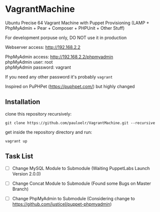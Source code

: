VagrantMachine
==============

Ubuntu Precise 64 Vagrant Machine with Puppet Provisioning (LAMP + PhpMyAdmin + Pear + Composer + PHPUnit + Other Stuff)

For development porpuse only, DO NOT use it in production

Webserver access: http://192.168.2.2

PhpMyAdmin access: http://192.168.2.2/phpmyadmin   
phpMyAdmin user: root   
phpMyAdmin password: vagrant

If you need any other password it's probably ```vagrant```

Inspired on PuPHPet (https://puphpet.com/) but highly changed

Installation
------------

clone this repository recursively:

```Shell
git clone https://github.com/pauloelr/VagrantMachine.git --recursive
```

get inside the repository directory and run:

```Shell
vagrant up
``` 

Task List
---------

- [ ] Change MySQL Module to Submodule (Waiting PuppetLabs Launch Version 2.0.0)
- [ ] Change Concat Module to Submodule (Found some Bugs on Master Branch)
- [ ] Change PhpMyAdmin to Submodule (Considering change to https://github.com/justicel/puppet-phpmyadmin)

